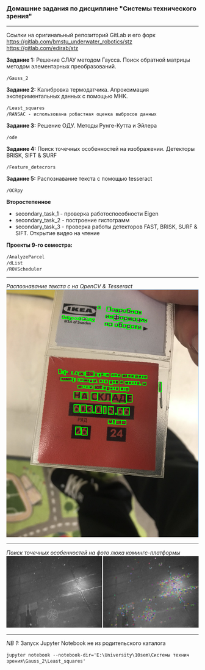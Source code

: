 ### Домашние задания по дисциплине "Системы технического зрения"
***

Ссылки на оригинальный репозиторий GitLab и его форк
https://gitlab.com/bmstu_underwater_robotics/stz
https://gitlab.com/edirab/stz

**Задание 1:** Решение СЛАУ методом Гаусса. Поиск обратной матрицы методом элементарных преобразований.
    
    /Gauss_2

**Задание 2:** Калибровка термодатчика. Апроксимация экспериментальных данных с помощью МНК.

    /Least_squares
	/RANSAC - использована робастная оценка выбросов данных

**Задание 3:** Решение ОДУ. Методы Рунге-Кутта и Эйлера

	/ode

**Задание 4:** Поиск точечных особенностей на изображении. Детекторы BRISK, SIFT & SURF

	/Feature_detecrors
	
**Задание 5:** Распознавание текста с помощью tesseract

	/OCRpy

**Второстепенное**

- secondary_task_1 - проверка работоспособности Eigen 
- secondary_task_2 - построение гистограмм
- secondary_task_3 - проверка работы детекторов FAST, BRISK, SURF & SIFT. Открытие видео на чтение

**Проекты 9-го семестра:**

	/AnalyzeParcel
	/dList
	/ROVScheduler

***
*Распознавание текста с на OpenCV & Tesseract*
![](./OCRpy/imgs/result.PNG)

***

*Поиск точечных особенностей на фото люка комингс-платформы*
![](./imgs/sample.png)

***

*NB 1:* Запуск Jupyter Notebook не из родительского каталога 
    
    jupyter notebook --notebook-dir='E:\University\10sem\Системы технич зрения\Gauss_2\Least_squares'
	
